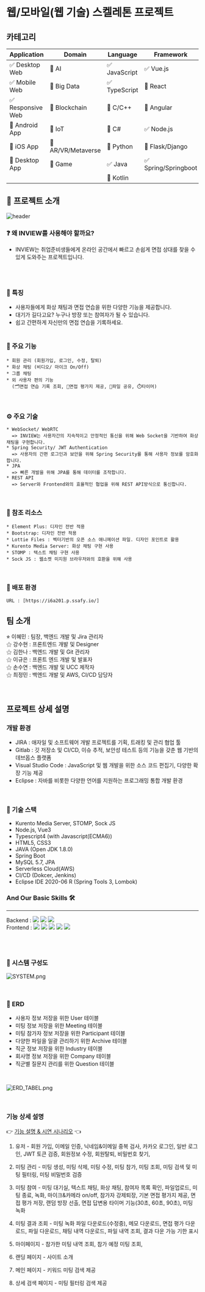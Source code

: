 # 웹/모바일(웹 기술) 스켈레톤 프로젝트

<!-- 필수 항목 -->

## 카테고리

| Application | Domain | Language | Framework |
| ---- | ---- | ---- | ---- |
| :white_check_mark: Desktop Web | :black_square_button: AI | :white_check_mark: JavaScript | :white_check_mark: Vue.js |
| :white_check_mark: Mobile Web | :black_square_button: Big Data | :white_check_mark: TypeScript | :black_square_button: React |
| :white_check_mark: Responsive Web | :black_square_button: Blockchain | :black_square_button: C/C++ | :black_square_button: Angular |
| :black_square_button: Android App | :black_square_button: IoT | :black_square_button: C# | :white_check_mark: Node.js |
| :black_square_button: iOS App | :black_square_button: AR/VR/Metaverse | :black_square_button: Python | :black_square_button: Flask/Django |
| :black_square_button: Desktop App | :black_square_button: Game | :white_check_mark: Java | :white_check_mark: Spring/Springboot |
| | | :black_square_button: Kotlin | |

<!-- 필수 항목 -->
## 📢 프로젝트 소개
![header](https://capsule-render.vercel.app/api?type=waving&color=0:cee5d0,45:f3f0d7,70:e0c097,100:ff7878&height=300&section=header&text=I%20N%20V%20I%20E%20W&fontColor=343a40&fontSize=120)


### :question: 왜 INVIEW를 사용해야 할까요?
- INVIEW는 취업준비생들에게 온라인 공간에서 빠르고 손쉽게 면접 상대를 찾을 수 있게 도와주는 프로젝트입니다.
<br/>
<br/>

### :star2: 특징
- 사용자들에게 화상 채팅과 면접 연습을 위한 다양한 기능을 제공합니다.
- 대기가 길다고요? 누구나 방장 또는 참여자가 될 수 있습니다.
- 쉽고 간편하게 자신만의 면접 연습을 기록하세요. 
<br/><br/>

### :gift_heart: 주요 기능
    * 회원 관리 (회원가입, 로그인, 수정, 탈퇴)
    * 화상 채팅 (비디오/ 마이크 On/Off)
    * 그룹 채팅 
    * 외 사용자 편의 기능 
      (🗂️면접 연습 기록 조회, 🥇면접 평가지 제공, 📎파일 공유, ⏱️타이머)
<br/>

### ⚙️ 주요 기술
    * WebSocket/ WebRTC
      => INVIEW는 사용자간의 지속적이고 안정적인 통신을 위해 Web Socket을 기반하여 화상 채팅을 구현합니다. 
    * Spring Security/ JWT Authentication
      => 사용자의 간편 로그인과 보안을 위해 Spring Security를 통해 사용자 정보를 암호화 합니다.
    * JPA
      => 빠른 개발을 위해 JPA를 통해 데이터를 조작합니다.
    * REST API
      => Server와 Frontend와의 효율적인 협업을 위해 REST API방식으로 통신합니다.
<br/>

### 💎 참조 리소스
    * Element Plus: 디자인 전반 적용
    * Bootstrap: 디자인 전반 적용
    * Lottie Files : 벡터기반의 오픈 소스 애니메이션 파일. 디자인 포인트로 활용
    * Kurento Media Server: 화상 채팅 구현 사용
    * STOMP : 텍스트 채팅 구현 사용
    * Sock JS : 웹소켓 미지원 브라우저와의 호환을 위해 사용
<br/>

### :ship: 배포 환경
    URL : [https://i6a201.p.ssafy.io/]


<!-- 자유 양식 -->

## 팀 소개 
⭐︎ 이혜민 : 팀장, 백엔드 개발 및 Jira 관리자 <br/>
 ⚝ 강수현 : 프론트엔드 개발 및 Designer <br/> 
 ⚝ 김한나 : 백엔드 개발 및 Git 관리자 <br/> 
 ⚝ 이규은 : 프론트 엔드 개발 및 발표자 <br/>
 ⚝ 손수연 : 백엔드 개발 및 UCC 제작자 <br/>
 ⚝ 최정민 : 백엔드 개발 및 AWS, CI/CD 담당자 <br/> 
<br/>
<br/>

<!-- 자유 양식 -->

## 프로젝트 상세 설명
### 개발 환경

- JIRA : 애자일 및 소프트웨어 개발 프로젝트를 기획, 트래킹 및 관리 협업 툴
- Gitlab : 깃 저장소 및 CI/CD, 이슈 추적, 보안성 테스트 등의 기능을 갖춘 웹 기반의 데브옵스 플랫폼
- Visual Studio Code : JavaScript 및 웹 개발을 위한 소스 코드 편집기, 다양한 확장 기능 제공
- Eclipse : 자바를 비롯한 다양한 언어를 지원하는 프로그래밍 통합 개발 환경

<br/>

### 🔨 기술 스택
- Kurento Media Server, STOMP, Sock JS
- Node.js, Vue3
- Typescript4 (with Javascript(ECMA6))
- HTML5, CSS3
- JAVA (Open JDK 1.8.0)
- Spring Boot
- MySQL 5.7, JPA
- Serverless Cloud(AWS)
- CI/CD (Dokcer, Jenkins)
- Eclipse IDE 2020-06 R (Spring Tools 3, Lombok)

### And Our Basic Skills 🛠️
---
Backend : <img src="https://img.shields.io/badge/JAVA-007396?style=flat-square&logo=java&logoColor=white"> <img src="https://img.shields.io/badge/Spring-6DB33F?style=flat-square&logo=Spring&logoColor=white">
<img src="https://img.shields.io/badge/mysql-4479A1?style=flat-square&logo=mysql&logoColor=white">
<br/>
Frontend : <img src="https://img.shields.io/badge/html-E34F26?style=flat-square&logo=html5&logoColor=white">
<img src="https://img.shields.io/badge/css-1572B6?style=flat-square&logo=css3&logoColor=white">
<img src="https://img.shields.io/badge/javascript-F7DF1E?style=flat-square&logo=javascript&logoColor=black">
<img src="https://img.shields.io/badge/jquery-0769AD?style=flat-square&logo=jquery&logoColor=white&">
<img src="https://img.shields.io/badge/bootstrap-7952B3?style=flat-square&logo=bootstrap&logoColor=white">

<br/>
<br/>


### 🚩 시스템 구성도
![SYSTEM.png](./img/SYSTEM.png)

<br/>

### 🎫 ERD 
  * 사용자 정보 저장을 위한 User 테이블
  * 미팅 정보 저장을 위한 Meeting 테이블
  * 미팅 참가자 정보 저장을 위한 Participant 테이블
  * 다양한 파일을 일괄 관리하기 위한 Archive 테이블
  * 직군 정보 저장을 위한 Industry 테이블
  * 회사명 정보 저장을 위한 Company 테이블
  * 직군별 질문지 관리를 위한 Question 테이블
  
  <br/>

![ERD_TABEL.png](./img/ERD_TABEL.png)

<br/>

### 기능 상세 설명
👉️ [기능 설명 & 시연 시나리오](https://hana-275-programming.notion.site/a240903ebc7b499aa998b2f3c1a8eb4c) 👈️

 1. 유저 - 회원 가입, 이메일 인증, 닉네임&이메일 중복 검사, 카카오 로그인, 일반 로그인, JWT 토큰 검증, 회원정보 수정, 회원탈퇴, 비밀번호 찾기, 
 2. 미팅 관리 - 미팅 생성, 미팅 삭제, 미팅 수정, 미팅 참가, 미팅 조회, 미팅 검색 및 미팅 필터링, 미팅 비밀번호 검증

 3. 미팅 참여 - 미팅 대기실, 텍스트 채팅, 화상 채팅, 참여자 목록 확인, 파일업로드, 미팅 종료, 녹화, 마이크&카메라 on/off, 참가자 강제퇴장, 기본 면접 평가지 제공, 면접 평가 저장, 랜덤 방장 선출, 면접 답변용 타이머 기능(30초, 60초, 90초), 미팅 녹화    

 4. 미팅 결과 조회 - 미팅 녹화 파일 다운로드(수정중), 메모 다운로드, 면접 평가 다운로드, 파일 다운로드, 채팅 내역 다운로드, 파일 내역 조회, 결과 다운 가능 기한 표시

 5. 마이페이지 - 참가한 미팅 내역 조회, 참가 예정 미팅 조회,

 6. 랜딩 페이지 - 사이트 소개 
 7. 메인 페이지 - 키워드 미팅 검색 제공
 8. 상세 검색 페이지 - 미팅 필터링 검색 제공 


